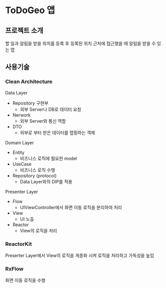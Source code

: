 # ToDoGeo 앱

## 프로젝트 소개
할 일과 알림을 받을 위치를 등록 후 등록된 위치 근처에 접근했을 때 알림을 받을 수 있는 앱

## 사용기술
### Clean Architecture
Data Layer
- Repository 구현부
  - 외부 Server나 DB로 데이터 요청
- Nerwork
  - 외부 Server와 통신 역할
- DTO
  - 외부로 부터 받은 데이터를 맵핑하는 객체
 
Domain Layer
- Entity
  - 비즈니스 로직에 필요한 model
- UseCase
  - 비즈니스 로직 수행
- Repository (protocol)
  - Data Layer와의 DIP를 적용

Presenter Layer
- Flow
  - UIViewController에서 화면 이동 로직을 분리하여 처리
- View
  - UI 노출
- Reactor
  - View의 로직을 처리

### ReactorKit
Preserter Layer에서 View의 로직을 게층화 시켜 로직을 처리하고 가독성을 높임

### RxFlow
화면 이동 로직을 수행
